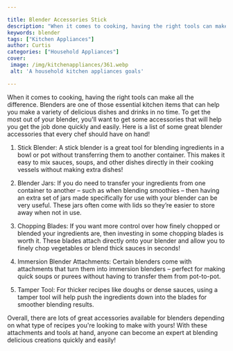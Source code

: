 ```yaml
---

title: Blender Accessories Stick
description: "When it comes to cooking, having the right tools can make all the difference. Blenders are one of those essential kitchen items th...learn more about it now"
keywords: blender
tags: ["Kitchen Appliances"]
author: Curtis
categories: ["Household Appliances"]
cover: 
 image: /img/kitchenappliances/361.webp
 alt: 'A household kitchen appliances goals'

---
```


When it comes to cooking, having the right tools can make all the difference. Blenders are one of those essential kitchen items that can help you make a variety of delicious dishes and drinks in no time. To get the most out of your blender, you'll want to get some accessories that will help you get the job done quickly and easily. Here is a list of some great blender accessories that every chef should have on hand!

1) Stick Blender: A stick blender is a great tool for blending ingredients in a bowl or pot without transferring them to another container. This makes it easy to mix sauces, soups, and other dishes directly in their cooking vessels without making extra dishes!

2) Blender Jars: If you do need to transfer your ingredients from one container to another – such as when blending smoothies – then having an extra set of jars made specifically for use with your blender can be very useful. These jars often come with lids so they’re easier to store away when not in use. 

3) Chopping Blades: If you want more control over how finely chopped or blended your ingredients are, then investing in some chopping blades is worth it. These blades attach directly onto your blender and allow you to finely chop vegetables or blend thick sauces in seconds! 

4) Immersion Blender Attachments: Certain blenders come with attachments that turn them into immersion blenders – perfect for making quick soups or purees without having to transfer them from pot-to-pot. 

5) Tamper Tool: For thicker recipes like doughs or dense sauces, using a tamper tool will help push the ingredients down into the blades for smoother blending results. 

Overall, there are lots of great accessories available for blenders depending on what type of recipes you're looking to make with yours! With these attachments and tools at hand, anyone can become an expert at blending delicious creations quickly and easily!
